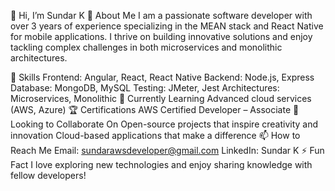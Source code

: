 👋 Hi, I’m Sundar K
💼 About Me
I am a passionate software developer with over 3 years of experience specializing in the MEAN stack and React Native for mobile applications. I thrive on building innovative solutions and enjoy tackling complex challenges in both microservices and monolithic architectures.

👀 Skills
Frontend: Angular, React, React Native
Backend: Node.js, Express
Database: MongoDB, MySQL
Testing: JMeter, Jest
Architectures: Microservices, Monolithic
🌱 Currently Learning
Advanced cloud services (AWS, Azure)
🏆 Certifications
AWS Certified Developer – Associate
💞️ Looking to Collaborate On
Open-source projects that inspire creativity and innovation
Cloud-based applications that make a difference
📫 How to Reach Me
Email: sundarawsdeveloper@gmail.com
LinkedIn: Sundar K
⚡ Fun Fact
I love exploring new technologies and enjoy sharing knowledge with fellow developers!
